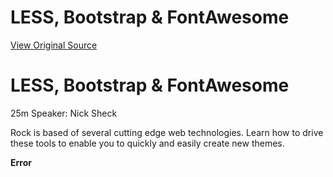 # LESS, Bootstrap & FontAwesome
[View Original Source](https://community.rockrms.com/developer/videos/less,-bootstrap--fontawesome)

   

LESS, Bootstrap & FontAwesome
=============================

25m Speaker: Nick Sheck

Rock is based of several cutting edge web technologies. Learn how to drive these tools to enable you to quickly and easily create new themes.

**Error**